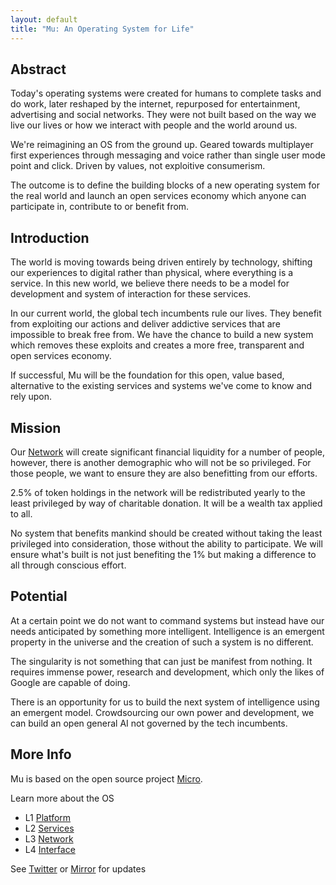```yaml
---
layout: default
title: "Mu: An Operating System for Life"
---
```


<div id="blurb">
<h2>Abstract</h2>
<p>Today's operating systems were created for humans to complete tasks and do work, later reshaped by the internet, 
repurposed for entertainment, advertising and social networks. They were not built based on the way we live our lives 
or how we interact with people and the world around us.
</p>

<p>We're reimagining an OS from the ground up. Geared towards multiplayer first experiences through messaging
and voice rather than single user mode point and click. Driven by values, not exploitive consumerism.
</p>

<p>The outcome is to define the building blocks of a new operating system for the real world and launch an open services economy
which anyone can participate in, contribute to or benefit from.
</p>
</div>

<div id="blurb">
<h2>Introduction</h2>
<p>
The world is moving towards being driven entirely by technology, shifting our experiences to digital rather than 
physical, where everything is a service. In this new world, we believe there needs to be a model for development and system of interaction for 
these services.
</p>
<p>
In our current world, the global tech incumbents rule our lives.
They benefit from exploiting our actions and deliver addictive services that are impossible to break free from. We have the chance to 
build a new system which removes these exploits and creates a more free, transparent and open services economy.
</p>
<p>
If successful, Mu will be the foundation for this open, value based, alternative to the existing services and systems 
we've come to know and rely upon.
</p>
</div>

<div id="blurb">
<h2>Mission</h2>

<p>
Our <a href="/network">Network</a> will create significant financial liquidity for a number of people, however, there is another 
demographic who will not be so privileged. For those people, we want to ensure they are also benefitting from our efforts.
</p>

<p>
2.5% of token holdings in the network will be redistributed yearly to the least privileged by way of charitable donation. 
It will be a wealth tax applied to all.
</p>

<p>
No system that benefits mankind should be created without taking the least privileged into consideration, those without
the ability to participate. We will ensure what's built is not just benefiting the 1% but making a difference to all
through conscious effort.
</p>
</div>

<div id="blurb">
<h2>Potential</h2>
<p>
At a certain point we do not want to command systems but instead have our needs anticipated by something more intelligent.
Intelligence is an emergent property in the universe and the creation of such a system is no different.
</p>
<p>
The singularity is not something that can just be manifest from nothing. It requires immense power, research and development, 
which only the likes of Google are capable of doing.
</p>
<p>
There is an opportunity for us to build the next system of intelligence using an emergent model. Crowdsourcing our own power
and development, we can build an open general AI not governed by the tech incumbents.
</p>
</div>

## More Info

Mu is based on the open source project <a href="https://micro.dev">Micro</a>.

Learn more about the OS

<ul id="projects">
<li>L1 <a href="/platform">Platform</a></li>
<li>L2 <a href="/services">Services</a></li>
<li>L3 <a href="/network">Network</a></li>
<li>L4 <a href="/interface">Interface</a></li>
</ul>

<footer>
See <a href="https://twitter.com/mudotxyz">Twitter</a>
  or <a href="https://mirror.xyz/0x95A522981D68213E6F2190e187d42f9e53EE0873">Mirror</a> for updates
</footer>

